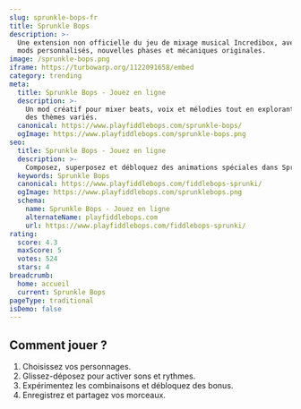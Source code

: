```yaml
---
slug: sprunkle-bops-fr
title: Sprunkle Bops
description: >-
  Une extension non officielle du jeu de mixage musical Incredibox, avec 
  mods personnalisés, nouvelles phases et mécaniques originales.
image: /sprunkle-bops.png
iframe: https://turbowarp.org/1122091658/embed
category: trending
meta:
  title: Sprunkle Bops - Jouez en ligne
  description: >-
    Un mod créatif pour mixer beats, voix et mélodies tout en explorant 
    des thèmes variés.
  canonical: https://www.playfiddlebops.com/sprunkle-bops/
  ogImage: https://www.playfiddlebops.com/sprunkle-bops.png
seo:
  title: Sprunkle Bops - Jouez en ligne
  description: >-
    Composez, superposez et débloquez des animations spéciales dans Sprunkle Bops.
  keywords: Sprunkle Bops
  canonical: https://www.playfiddlebops.com/fiddlebops-sprunki/
  ogImage: https://www.playfiddlebops.com/sprunklebops.png
  schema:
    name: Sprunkle Bops - Jouez en ligne
    alternateName: playfiddlebops.com
    url: https://www.playfiddlebops.com/fiddlebops-sprunki/
rating:
  score: 4.3
  maxScore: 5
  votes: 524
  stars: 4
breadcrumb:
  home: accueil
  current: Sprunkle Bops
pageType: traditional
isDemo: false
---
```


## Comment jouer ?

1. Choisissez vos personnages.
2. Glissez-déposez pour activer sons et rythmes.
3. Expérimentez les combinaisons et débloquez des bonus.
4. Enregistrez et partagez vos morceaux.
